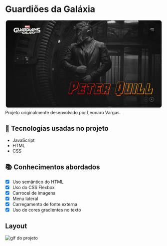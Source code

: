 # Guardiões da Galáxia
![Guardiões da Galáxia](./assets/preview.png)
Projeto originalmente desenvolvido por Leonaro Vargas.

## 🚀 Tecnologias usadas no projeto
- JavaScript
- HTML
- CSS

## 📚 Conhecimentos abordados
- [x] Uso semântico do HTML
- [x] Uso do CSS Flexbox
- [x] Carrocel de imagens
- [x] Menu lateral
- [x] Carregamento de fonte externa
- [x] Uso de cores gradientes no texto

## Layout
![gif do projeto](./assets/guardioes.gif)


